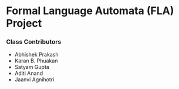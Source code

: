 # Formal Language Automata (FLA) Project

### Class Contributors
- Abhishek Prakash <br/>
- Karan B. Phuakan <br/>
- Satyam Gupta <br/>
- Aditi Anand <br/>
- Jaanvi Agnihotri <br/>
